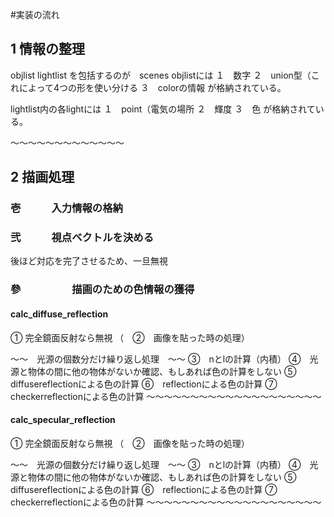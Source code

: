 #実装の流れ

## 1	情報の整理

objlist lightlist を包括するのが　scenes
objlistには
１　数字
２　union型（これによって4つの形を使い分ける
３　colorの情報
が格納されている。

lightlist内の各lightには
１　point（電気の場所
２　輝度
３　色
が格納されている。

〜〜〜〜〜〜〜〜〜〜〜〜〜

## 2	描画処理

### 壱　　　入力情報の格納


### 弐　　　視点ベクトルを決める
後ほど対応を完了させるため、一旦無視

### 參　　　　　描画のための色情報の獲得

#### calc_diffuse_reflection
① 完全鏡面反射なら無視
（　②　画像を貼った時の処理）

〜〜　光源の個数分だけ繰り返し処理　〜〜
③　nとlの計算（内積）
④　光源と物体の間に他の物体がないか確認、もしあれば色の計算をしない
⑤　diffusereflectionによる色の計算
⑥　reflectionによる色の計算
⑦　checkerreflectionによる色の計算
〜〜〜〜〜〜〜〜〜〜〜〜〜〜〜〜〜〜〜〜

#### calc_specular_reflection
① 完全鏡面反射なら無視
（　②　画像を貼った時の処理）

〜〜　光源の個数分だけ繰り返し処理　〜〜
③　nとlの計算（内積）
④　光源と物体の間に他の物体がないか確認、もしあれば色の計算をしない
⑤　diffusereflectionによる色の計算
⑥　reflectionによる色の計算
⑦　checkerreflectionによる色の計算
〜〜〜〜〜〜〜〜〜〜〜〜〜〜〜〜〜〜〜〜